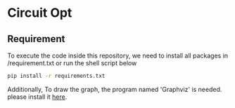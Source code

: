 # Circuit Opt

## Requirement
To execute the code inside this repository, we need to install all packages in /requirement.txt or run the shell script below
``` bash
pip install -r requirements.txt
```
Additionally, To draw the graph, the program named 'Graphviz' is needed. please install it [here](https://graphviz.org/download/#executable-packages).